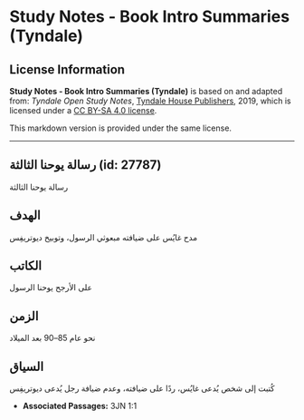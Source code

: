 # Study Notes - Book Intro Summaries (Tyndale)

## License Information

**Study Notes - Book Intro Summaries (Tyndale)** is based on and adapted from: _Tyndale Open Study Notes_, [Tyndale House Publishers](https://tyndaleopenresources.com/), 2019, which is licensed under a [CC BY-SA 4.0 license](https://creativecommons.org/licenses/by-sa/4.0/legalcode.en).

This markdown version is provided under the same license.



--------------------------------

## رسالة يوحنا الثالثة (id: 27787)

رسالة يوحنا الثالثة

الهدف
-----

مدح غايُس على ضيافته مبعوثي الرسول، وتوبيخ ديوتريفِس

الكاتب
------

على الأرجح يوحنا الرسول

الزمن
-----

نحو عام 85–90 بعد الميلاد

السياق
------

كُتبت إلى شخص يُدعى غايُس، ردًا على ضيافته، وعدم ضيافة رجل يُدعى ديوتريفِس

* **Associated Passages:** 3JN 1:1


